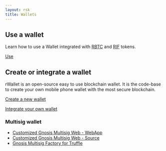 ```yaml
---
layout: rsk
title: Wallets
---
```


## Use a wallet

Learn how to use a Wallet integrated with [RBTC](/rsk/rbtc/) and [RIF](/rif/token) tokens.

<a href="/wallet/use" class="green-button">Use</a>



## Create or integrate a wallet

rWallet is an open-source easy to use blockchain wallet. It is the code-base to create your own mobile phone wallet with the most secure blockchain. 

<a href="/wallet/rwallet" class="green-button">Create a new wallet</a>

<a href="/wallet/integrate" class="green-button">Integrate your own wallet</a>


### Multisig wallet

- <a href="https://gnosis.rsk.co" target="_blank">Customized Gnosis Multisig Web - WebApp</a>
- <a href="https://github.com/rsksmart/MultiSigWallet" target="_blank">Customized Gnosis Multisig Web - Source</a>
- <a href="https://github.com/rsksmart/multi-sig-factory" target="_blank">Gnosis Multisig Factory for Truffle</a>
